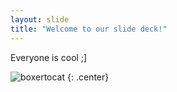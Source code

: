 ```yaml
---
layout: slide
title: "Welcome to our slide deck!"
---
```


Everyone is cool ;]

![boxertocat](https://octodex.github.com/images/boxertocat_octodex.jpg)
{: .center}

